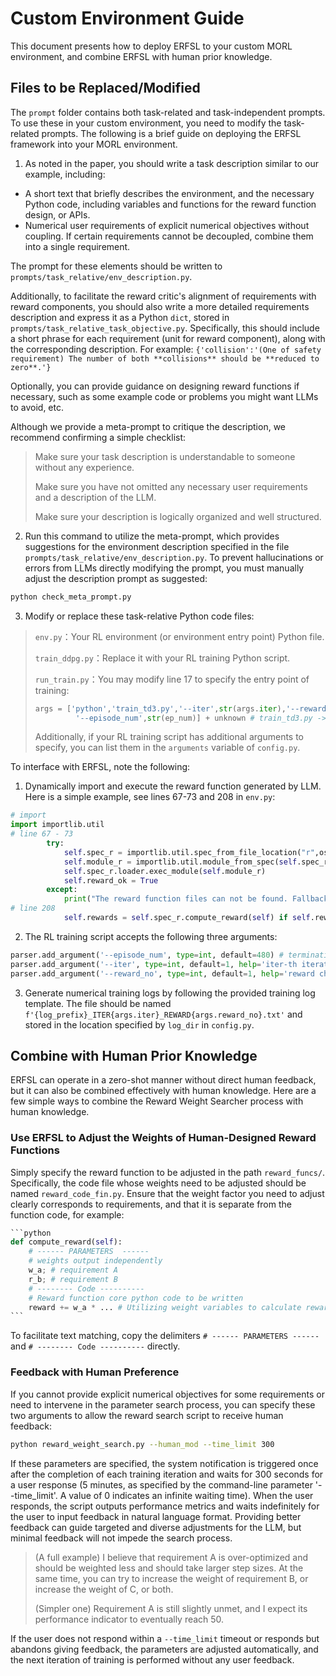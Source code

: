 # Custom Environment Guide

This document presents how to deploy ERFSL to your custom MORL environment, and combine ERFSL with human prior knowledge.

## Files to be Replaced/Modified

The `prompt` folder contains both task-related and task-independent prompts. To use these in your custom environment, you need to modify the task-related prompts. The following is a brief guide on deploying the ERFSL framework into your MORL environment.

1. As noted in the paper, you should write a task description similar to our example, including:

- A short text that briefly describes the environment, and the necessary Python code, including variables and functions for the reward function design, or APIs.
- Numerical user requirements of explicit numerical objectives without coupling. If certain requirements cannot be decoupled, combine them into a single requirement.

The prompt for these elements should be written to `prompts/task_relative/env_description.py`.

Additionally, to facilitate the reward critic's alignment of requirements with reward components, you should also write a more detailed requirements description and express it as a Python `dict`, stored in `prompts/task_relative_task_objective.py`. Specifically, this should include a short phrase for each requirement (unit for reward component), along with the corresponding description. For example: `{'collision':'(One of safety requirement) The number of both **collisions** should be **reduced to zero**.'}`

Optionally, you can provide guidance on designing reward functions if necessary, such as some example code or problems you might want LLMs to avoid, etc.

Although we provide a meta-prompt to critique the description, we recommend confirming a simple checklist:

> Make sure your task description is understandable to someone without any experience.
>
> Make sure you have not omitted any necessary user requirements and a description of the LLM.
>
> Make sure your description is logically organized and well structured.

2. Run this command to utilize the meta-prompt, which provides suggestions for the environment description specified in the file `prompts/task_relative/env_description.py`. To prevent hallucinations or errors from LLMs directly modifying the prompt, you must manually adjust the description prompt as suggested:

```bash
python check_meta_prompt.py
```

3. Modify or replace these task-relative Python code files:

> `env.py`：Your RL environment (or environment entry point) Python file.
>
> `train_ddpg.py`：Replace it with your RL training Python script.
>
> `run_train.py`：You may modify line 17 to specify the entry point of training: 
>
> ```python
> args = ['python','train_td3.py','--iter',str(args.iter),'--reward_no',str(i+1),
>          '--episode_num',str(ep_num)] + unknown # train_td3.py -> your RL training script 
> ```
>
> Additionally, if your RL training script has additional arguments to specify, you can list them in the `arguments` variable of `config.py`.

To interface with ERFSL, note the following: 

1. Dynamically import and execute the reward function generated by LLM. Here is a simple example, see lines 67-73 and 208 in `env.py`:

```python
# import
import importlib.util
# line 67 - 73
		try:
            self.spec_r = importlib.util.spec_from_file_location("r",os.getcwd() + f'/reward_funcs/reward_ITER{self.iter}_REWARD{self.reward_no}.py')
            self.module_r = importlib.util.module_from_spec(self.spec_r)
            self.spec_r.loader.exec_module(self.module_r)
            self.reward_ok = True
        except:
            print("The reward function files can not be found. Fallback to oracle reward function.")
# line 208
			self.rewards = self.spec_r.compute_reward(self) if self.reward_ok == True else self.compute_reward_oracle()
```

2. The RL training script accepts the following three arguments: 

```python
parser.add_argument('--episode_num', type=int, default=480) # termination condition
parser.add_argument('--iter', type=int, default=1, help='iter-th iterations')
parser.add_argument('--reward_no', type=int, default=1, help='reward choice index')
```

3. Generate numerical training logs by following the provided training log template. The file should be named `f'{log_prefix}_ITER{args.iter}_REWARD{args.reward_no}.txt'` and stored in the location specified by `log_dir` in `config.py`.

## Combine with Human Prior Knowledge

ERFSL can operate in a zero-shot manner without direct human feedback, but it can also be combined effectively with human knowledge. Here are a few simple ways to combine the Reward Weight Searcher process with human knowledge.

### Use ERFSL to Adjust the Weights of Human-Designed Reward Functions

Simply specify the reward function to be adjusted in the path `reward_funcs/`. Specifically, the code file whose weights need to be adjusted should be named `reward_code_fin.py`. Ensure that the weight factor you need to adjust clearly corresponds to requirements, and that it is separate from the function code, for example:

```python
​```python
def compute_reward(self):
    # ------ PARAMETERS  ------
    # weights output independently
    w_a; # requirement A
    r_b; # requirement B
    # -------- Code ----------
    # Reward function core python code to be written
    reward += w_a * ... # Utilizing weight variables to calculate reward.
​```
```

To facilitate text matching, copy the delimiters `# ------ PARAMETERS ------` and `# -------- Code ----------` directly.

### Feedback with Human Preference

If you cannot provide explicit numerical objectives for some requirements or need to intervene in the parameter search process, you can specify these two arguments to allow the reward search script to receive human feedback:

```bash
python reward_weight_search.py --human_mod --time_limit 300
```

If these parameters are specified, the system notification is triggered once after the completion of each training iteration and waits for 300 seconds for a user response (5 minutes, as specified by the command-line parameter '--time_limit'. A value of 0 indicates an infinite waiting time). When the user responds, the script outputs performance metrics and waits indefinitely for the user to input feedback in natural language format. Providing better feedback can guide targeted and diverse adjustments for the LLM, but minimal feedback will not impede the search process.

> (A full example) I believe that requirement A is over-optimized and should be weighted less and should take larger step sizes. At the same time, you can try to increase the weight of requirement B, or increase the weight of C, or both.
>
> (Simpler one) Requirement A is still slightly unmet, and I expect its performance indicator to eventually reach 50.

If the user does not respond within a `--time_limit` timeout or responds but abandons giving feedback, the parameters are adjusted automatically, and the next iteration of training is performed without any user feedback.